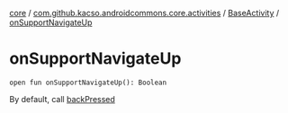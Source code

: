 [core](../../index.md) / [com.github.kacso.androidcommons.core.activities](../index.md) / [BaseActivity](index.md) / [onSupportNavigateUp](.)

# onSupportNavigateUp

`open fun onSupportNavigateUp(): Boolean`

By default, call [backPressed](back-pressed.md)

